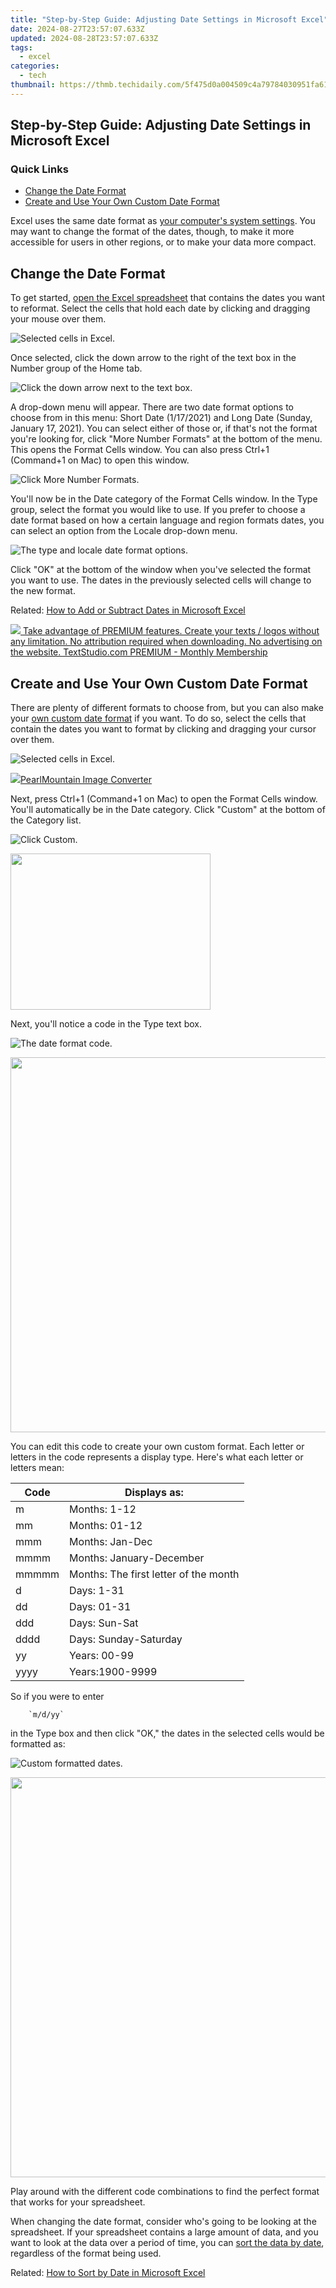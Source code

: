 ```yaml
---
title: "Step-by-Step Guide: Adjusting Date Settings in Microsoft Excel"
date: 2024-08-27T23:57:07.633Z
updated: 2024-08-28T23:57:07.633Z
tags:
  - excel
categories:
  - tech
thumbnail: https://thmb.techidaily.com/5f475d0a004509c4a79784030951fa61283b4484815daf27a43d6a0afc55a2c8.jpg
---
```


## Step-by-Step Guide: Adjusting Date Settings in Microsoft Excel

### Quick Links

* [Change the Date Format](https://facebook-clips.techidaily.com/is-it-allowable-to-distribute-videos-via-social-networks/)
* [Create and Use Your Own Custom Date Format](https://screen-recording.techidaily.com/updated-2024-approved-broadcast-showdown-the-faceoff-between-obs-and-shadowtoolkit/)

 Excel uses the same date format as [your computer's system settings](https://screen-activity-recording.techidaily.com/2024-approved-leading-water-and-liquid-game-simulations-unveiled/). You may want to change the format of the dates, though, to make it more accessible for users in other regions, or to make your data more compact.

##  Change the Date Format

 To get started, [open the Excel spreadsheet](https://ai-vdieo-software.techidaily.com/updated-beyond-quik-exploring-the-best-pc-video-editing-software-for-gopro-users/) that contains the dates you want to reformat. Select the cells that hold each date by clicking and dragging your mouse over them.

![Selected cells in Excel.](https://static1.howtogeekimages.com/wordpress/wp-content/uploads/2021/10/Selected-cells-in-Excel..png) 

 Once selected, click the down arrow to the right of the text box in the Number group of the Home tab.

![Click the down arrow next to the text box.](https://static1.howtogeekimages.com/wordpress/wp-content/uploads/2021/10/Click-the-down-arrow-next-to-the-text-box..png) 

 A drop-down menu will appear. There are two date format options to choose from in this menu: Short Date (1/17/2021) and Long Date (Sunday, January 17, 2021). You can select either of those or, if that's not the format you're looking for, click "More Number Formats" at the bottom of the menu. This opens the Format Cells window. You can also press Ctrl+1 (Command+1 on Mac) to open this window.

![Click More Number Formats.](https://static1.howtogeekimages.com/wordpress/wp-content/uploads/2021/10/Click-More-Number-Formats..png) 

 You'll now be in the Date category of the Format Cells window. In the Type group, select the format you would like to use. If you prefer to choose a date format based on how a certain language and region formats dates, you can select an option from the Locale drop-down menu.

![The type and locale date format options.](https://static1.howtogeekimages.com/wordpress/wp-content/uploads/2021/10/The-type-and-locale-date-format-options..png) 

 Click "OK" at the bottom of the window when you've selected the format you want to use. The dates in the previously selected cells will change to the new format.

Related: [How to Add or Subtract Dates in Microsoft Excel](https://change-location.techidaily.com/guide-how-to-unbrick-a-bricked-vivo-s17-pro-phone-drfone-by-drfone-fix-android-problems-fix-android-problems/) 

<!-- affiliate ads begin -->
<a href="https://secure.textstudio.com/order/checkout.php?PRODS=35633281&QTY=1&AFFILIATE=108875&CART=1"> <img src="https://secure.avangate.com/images/merchant/d6eb8222c9718486bdabce8b897380f7/products/2_premium-icon.png" border="0"> Take advantage of PREMIUM features. 
Create your texts / logos without any limitation. 
No attribution required when downloading. 
No advertising on the website. 
 TextStudio.com  PREMIUM - Monthly Membership</a>
<!-- affiliate ads end -->
##  Create and Use Your Own Custom Date Format

 There are plenty of different formats to choose from, but you can also make your [own custom date format](https://tech-revival.techidaily.com/integrate-bing-ai-into-your-android-phone-tips-and-tricks-for-seamless-communication/) if you want. To do so, select the cells that contain the dates you want to format by clicking and dragging your cursor over them.

![Selected cells in Excel.](https://static1.howtogeekimages.com/wordpress/wp-content/uploads/2021/10/Selected-cells-in-Excel..png) 

<!-- affiliate ads begin -->
<a href="https://secure.2checkout.com/order/checkout.php?PRODS=4550420&QTY=1&AFFILIATE=108875&CART=1"><img src="https://www.pearlmountainsoft.com/n_img/product/pic/f_02.jpg" border="0">PearlMountain Image Converter</a>
<!-- affiliate ads end -->
 Next, press Ctrl+1 (Command+1 on Mac) to open the Format Cells window. You'll automatically be in the Date category. Click "Custom" at the bottom of the Category list.

![Click Custom.](https://static1.howtogeekimages.com/wordpress/wp-content/uploads/2021/10/Click-Custom..png) 

<!-- affiliate ads begin -->
<a href="https://zonlipartnershipprogram.pxf.io/c/5597632/1821134/17882" target="_top" id="1821134"><img src="//a.impactradius-go.com/display-ad/17882-1821134" border="0" alt="" width="320" height="250"/></a><img height="0" width="0" src="https://imp.pxf.io/i/5597632/1821134/17882" style="position:absolute;visibility:hidden;" border="0" />
<!-- affiliate ads end -->
 Next, you'll notice a code in the Type text box.

![The date format code.](https://static1.howtogeekimages.com/wordpress/wp-content/uploads/2021/10/The-date-format-code..png) 

<!-- affiliate ads begin -->
<a href="https://turtlebeacheu.sjv.io/c/5597632/1996818/23722" target="_top" id="1996818"><img src="//a.impactradius-go.com/display-ad/23722-1996818" border="0" alt="" width="600" height="600"/></a><img height="0" width="0" src="https://imp.pxf.io/i/5597632/1996818/23722" style="position:absolute;visibility:hidden;" border="0" />
<!-- affiliate ads end -->
 You can edit this code to create your own custom format. Each letter or letters in the code represents a display type. Here's what each letter or letters mean:

| **Code** | **Displays as:**                      |
| -------- | ------------------------------------- |
| m        | Months: 1-12                          |
| mm       | Months: 01-12                         |
| mmm      | Months: Jan-Dec                       |
| mmmm     | Months: January-December              |
| mmmmm    | Months: The first letter of the month |
| d        | Days: 1-31                            |
| dd       | Days: 01-31                           |
| ddd      | Days: Sun-Sat                         |
| dddd     | Days: Sunday-Saturday                 |
| yy       | Years: 00-99                          |
| yyyy     | Years:1900-9999                       |

 So if you were to enter 

        `m/d/yy`
    
 in the Type box and then click "OK," the dates in the selected cells would be formatted as:

![Custom formatted dates.](https://static1.howtogeekimages.com/wordpress/wp-content/uploads/2021/10/Custom-formatted-dates..png) 

<!-- affiliate ads begin -->
<a href="https://ephamedtechinc.pxf.io/c/5597632/2097467/26400?prodsku=B700" target="_top" id="2097467"><img src="//a.impactradius-go.com/display-ad/26400-2097467" border="0" alt="" width="640" height="640"/></a><img height="0" width="0" src="https://imp.pxf.io/i/5597632/2097467/26400" style="position:absolute;visibility:hidden;" border="0" />
<!-- affiliate ads end -->
 Play around with the different code combinations to find the perfect format that works for your spreadsheet.

 When changing the date format, consider who's going to be looking at the spreadsheet. If your spreadsheet contains a large amount of data, and you want to look at the data over a period of time, you can [sort the data by date](https://screen-sharing-recording.techidaily.com/updated-2024-approved-economical-pc-playback-devices/), regardless of the format being used.

Related: [How to Sort by Date in Microsoft Excel](https://screen-sharing-recording.techidaily.com/updated-2024-approved-economical-pc-playback-devices/)

<ins class="adsbygoogle"
     style="display:block"
     data-ad-format="autorelaxed"
     data-ad-client="ca-pub-7571918770474297"
     data-ad-slot="1223367746"></ins>



<ins class="adsbygoogle"
     style="display:block"
     data-ad-client="ca-pub-7571918770474297"
     data-ad-slot="8358498916"
     data-ad-format="auto"
     data-full-width-responsive="true"></ins>


